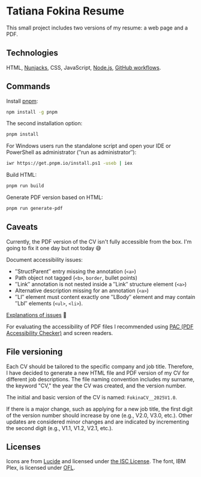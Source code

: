 # Tatiana Fokina Resume

This small project includes two versions of my resume: a web page and a PDF.

## Technologies

HTML, [Nunjacks](https://mozilla.github.io/nunjucks/), CSS, JavaScript, [Node.js](https://nodejs.org/en/), [GitHub workflows](https://docs.github.com/en/actions/writing-workflows/).

## Commands

Install [pnpm](https://pnpm.io/):

```bash
npm install -g pnpm
```

The second installation option:

```bash
pnpm install
```

For Windows users run the standalone script and open your IDE or PowerShell as administrator (″run as administrator″):

```bash
iwr https://get.pnpm.io/install.ps1 -useb | iex
```

Build HTML:

```bash
pnpm run build
```

Generate PDF version based on HTML:

```bash
pnpm run generate-pdf
```

## Caveats

Currently, the PDF version of the CV isn't fully accessible from the box. I'm going to fix it one day but not today 😅

Document accessibility issues:

- ″StructParent″ entry missing the annotation (`<a>`)
- Path object not tagged (`<b>`, `border`, bullet points)
- ″Link″ annotation is not nested inside a ″Link″ structure element (`<a>`)
- Alternative description missing for an annotation (`<a>`)
- ″LI″ element must content exactly one ″LBody″ element and may contain ″Lbl″ elements (`<ul>`, `<li>`).

[Explanations of issues](https://pac.pdf-accessibility.org/en/resources/pac-2024-quality-checks/) 🤔

For evaluating the accessibility of PDF files I recommended using [PAC (PDF Accessibility Checker)](https://pac.pdf-accessibility.org/en/) and screen readers.

## File versioning

Each CV should be tailored to the specific company and job title. Therefore, I have decided to generate a new HTML file and PDF version of my CV for different job descriptions. The file naming convention includes my surname, the keyword "CV," the year the CV was created, and the version number.

The initial and basic version of the CV is named: `FokinaCV__2025V1.0`.

If there is a major change, such as applying for a new job title, the first digit of the version number should increase by one (e.g., V2.0, V3.0, etc.). Other updates are considered minor changes and are indicated by incrementing the second digit (e.g., V1.1, V1.2, V2.1, etc.).

## Licenses

Icons are from [Lucide](https://lucide.dev) and licensed under [the ISC License](https://lucide.dev/license). The font, IBM Plex, is licensed under [OFL](https://github.com/IBM/plex/blob/master/LICENSE.txt).
